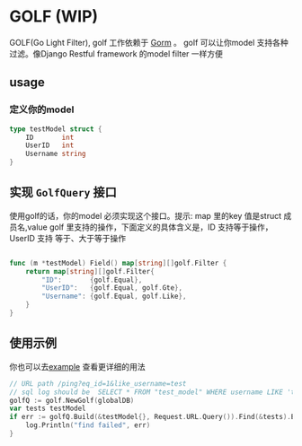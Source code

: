 # GOLF (WIP)

GOLF(Go Light Filter), golf 工作依赖于 [Gorm](https://github.com/go-gorm/gorm)
。 golf 可以让你model 支持各种过滤。像Django Restful framework 的model filter 一样方便

## usage

### 定义你的model

```go
type testModel struct {
    ID       int    
    UserID   int    
    Username string 
}
```

## 实现 `GolfQuery` 接口

使用golf的话，你的model 必须实现这个接口。提示: map 里的key 值是struct 成员名,value golf 里支持的操作，下面定义的具体含义是，ID 支持等于操作，UserID 支持 等于、大于等于操作
```go

func (m *testModel) Field() map[string][]golf.Filter {
    return map[string][]golf.Filter{
        "ID":       {golf.Equal},
        "UserID":   {golf.Equal, golf.Gte},
        "Username": {golf.Equal, golf.Like},
    }
}
```

## 使用示例

你也可以去[example](https://github.com/NeverTeaser/golf/tree/master/example) 查看更详细的用法

```go
// URL path /ping?eq_id=1&like_username=test
// sql log should be  SELECT * FROM "test_model" WHERE username LIKE 'test' AND id = 1 LIMIT 10
golfQ := golf.NewGolf(globalDB)
var tests testModel
if err := golfQ.Build(&testModel{}, Request.URL.Query()).Find(&tests).Error; err != nil {
    log.Println("find failed", err)
}
```

